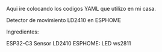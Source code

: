 Aqui ire colocando los codigos YAML que utilizo en mi casa.

Detector de movimiento LD2410 en ESPHOME

Ingredientes:

ESP32-C3
Sensor LD2410
ESPHOME:
LED ws2811


